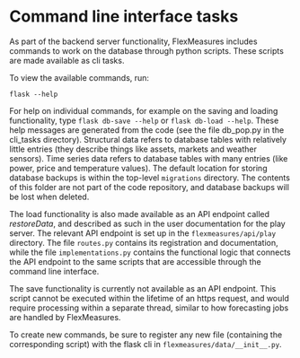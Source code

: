 # Command line interface tasks

As part of the backend server functionality, FlexMeasures includes commands to work on the database through python scripts.
These scripts are made available as cli tasks.

To view the available commands, run:

    flask --help  

For help on individual commands, for example on the saving and loading functionality, type `flask db-save --help` or `flask db-load --help`.
These help messages are generated from the code (see the file db_pop.py in the cli_tasks directory).
Structural data refers to database tables with relatively little entries (they describe things like assets, markets and weather sensors).
Time series data refers to database tables with many entries (like power, price and temperature values).
The default location for storing database backups is within the top-level `migrations` directory.
The contents of this folder are not part of the code repository, and database backups will be lost when deleted.

The load functionality is also made available as an API endpoint called _restoreData_, and described as such in the user documentation for the play server.
The relevant API endpoint is set up in the `flexmeasures/api/play` directory.
The file `routes.py` contains its registration and documentation, while the file `implementations.py` contains the functional logic that connects the API endpoint to the same scripts that are accessible through the command line interface.

The save functionality is currently not available as an API endpoint.
This script cannot be executed within the lifetime of an https request, and would require processing within a separate thread, similar to how forecasting jobs are handled by FlexMeasures.

To create new commands, be sure to register any new file (containing the corresponding script) with the flask cli in `flexmeasures/data/__init__.py`.
